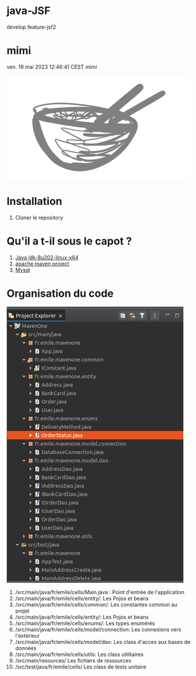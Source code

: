 # java-JSF
develop
feature-jsf2
# mimi
ven. 19 mai 2023 12:46:41 CEST
mimi
   
![Logo](./doc/images/Logo-defaut.png)    
# Installation     
1. Cloner le repository     
# Qu'il a t-il sous le capot ?     
1. [Java jdk-8u202-linux-x64](https://www.oracle.com/java/technologies/javase/javase8-archive-downloads.html)
1. [apache maven project](https://maven.apache.org/)
1. [Mysql](https://www.mysql.com/fr/)
# Organisation du code     
![organisation du code](./doc/images/organisation-code.png)     
1. /src/main/java/fr/emile/cells/Main.java : Point d'entrée de l'application    
1. /src/main/java/fr/emile/cells/entity/: Les Pojos et beans     
1. /src/main/java/fr/emile/cells/common/: Les constantes commun au projet     
1. /src/main/java/fr/emile/cells/entity/: Les Pojos et beans      
1. /src/main/java/fr/emile/cells/enums/: Les types enumérés      
1. /src/main/java/fr/emile/cells/model/connection: Les connexions vers l'extérieur     
1. /src/main/java/fr/emile/cells/model/dao: Les class d'acces aux bases de données     
1. /src/main/java/fr/emile/cells/utils: Les class utilitaires     
1. /src/main/resources/ Les fichiers de ressources      
1. /src/test/java/fr/emile/cells/ Les class de tests unitaire     

